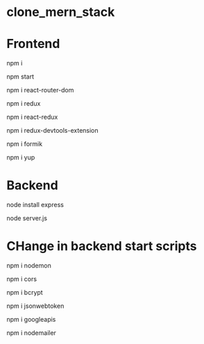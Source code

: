 # clone_mern_stack

# Frontend
npm i

npm start

npm i react-router-dom

npm i redux

npm i react-redux

npm i redux-devtools-extension

npm i formik

npm i yup

# Backend
node install express

node server.js

# CHange in backend start scripts
npm i nodemon

npm i cors

npm i bcrypt

npm i jsonwebtoken

npm i googleapis

npm i nodemailer